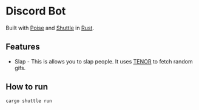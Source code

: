 # Discord Bot

Built with [Poise](https://github.com/serenity-rs/poise) and [Shuttle](https://shuttle.rs) in [Rust](https://www.rust-lang.org/).

## Features

- Slap - This is allows you to slap people. It uses [TENOR](https://tenor.com/) to fetch random gifs.

## How to run

```
cargo shuttle run
```
